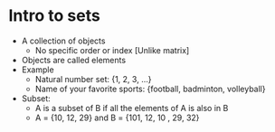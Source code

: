 # Intro to sets

- A collection of objects
  - No specific order or index [Unlike matrix]
- Objects are called elements
- Example
  - Natural number set: {1, 2, 3, ...}
  - Name of your favorite sports: {football, badminton, volleyball}
- Subset:
  - A is a subset of B if all the elements of A is also in B
  - A = {10, 12, 29} and B = {101, 12, 10 , 29, 32}
